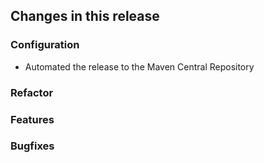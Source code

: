 ## Changes in this release

### Configuration
- Automated the release to the Maven Central Repository

### Refactor

### Features

### Bugfixes

